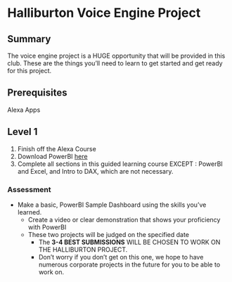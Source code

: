 # Halliburton Voice Engine Project

## Summary
The voice engine project is a HUGE opportunity that will be provided in this club. These are the things you’ll need to learn to get started and get ready for this project.

## Prerequisites
Alexa Apps

## Level 1
1. Finish off the Alexa Course
2. Download PowerBI [here](https://powerbi.microsoft.com/en-us/)
3. Complete all sections in this guided learning course EXCEPT : PowerBI and Excel, and Intro to DAX, which are not necessary.
### Assessment
* Make a basic, PowerBI Sample Dashboard using the skills you’ve learned. 
  * Create a video or clear demonstration that shows your proficiency with PowerBI
  * These two projects will be judged on the specified date
    * The __3-4 BEST SUBMISSIONS__ WILL BE CHOSEN TO WORK ON THE HALLIBURTON PROJECT. 
    * Don’t worry if you don’t get on this one, we hope to have numerous corporate projects in the future for you to be able to work on.
